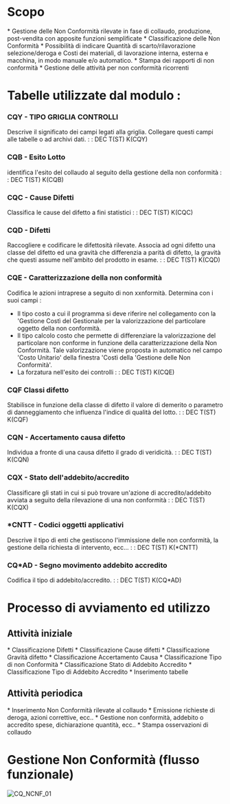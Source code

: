 # Scopo
 \* Gestione delle Non Conformità rilevate in fase di collaudo, produzione, post-vendita con apposite funzioni semplificate
 \* Classificazione delle Non Conformità
 \* Possibilità di indicare Quantità di scarto/rilavorazione selezione/deroga e Costi dei materiali, di lavorazione interna, esterna e macchina, in modo manuale e/o automatico.
 \* Stampa dei rapporti di non conformità
 \* Gestione delle attività per non conformità ricorrenti

# Tabelle utilizzate dal modulo : 
### CQY - TIPO GRIGLIA  CONTROLLI
Descrive il significato dei campi legati alla griglia. Collegare questi campi alle tabelle o ad archivi dati.
 :  : DEC T(ST) K(CQY)

### CQB - Esito Lotto
identifica l'esito del collaudo al seguito della gestione della non conformità
 :  : DEC T(ST) K(CQB)

### CQC - Cause Difetti
Classifica le cause del difetto a fini statistici
 :  : DEC T(ST) K(CQC)

### CQD - Difetti
Raccogliere e codificare le difettosità rilevate. Associa ad ogni difetto una classe del difetto ed una  gravità che differenzia a parità di difetto, la gravità che questi assume nell'ambito del prodotto in esame.
 :  : DEC T(ST) K(CQD)

### CQE - Caratterizzazione della non conformità
Codifica le azioni intraprese a seguito di non xxnformità. Determina con i suoi campi : 
 - Il tipo costo a cui il programma si deve riferire nel collegamento con la 'Gestione Costì del Gestionale per la valorizzazione del particolare oggetto della non conformità.
 - Il tipo calcolo costo che permette di differenziare la valorizzazione del particolare non conforme in funzione della caratterizzazione della Non Conformità. Tale valorizzazione viene proposta in automatico nel campo 'Costo Unitario' della finestra 'Costì della 'Gestione delle Non Conformità'.
 - La forzatura nell'esito dei controlli
 :  : DEC T(ST) K(CQE)

### CQF Classi difetto
Stabilisce in funzione della classe di difetto il valore di demerito o parametro di danneggiamento che influenza l'indice di qualità del lotto.
 :  : DEC T(ST) K(CQF)

### CQN - Accertamento causa difetto
Individua a fronte di una causa difetto il grado di veridicità.
 :  : DEC T(ST) K(CQN)

### CQX - Stato dell'addebito/accredito
Classificare gli stati in cui si può trovare un'azione di accredito/addebito avviata a seguito della rilevazione di una non conformità
 :  : DEC T(ST) K(CQX)

### \*CNTT - Codici oggetti applicativi
Descrive il tipo di enti che gestiscono l'immissione delle non conformità, la     gestione della richiesta di intervento, ecc...
 :  : DEC T(ST) K(\*CNTT)

### CQ\*AD - Segno movimento addebito accredito
Codifica il tipo di addebito/accredito.
 :  : DEC T(ST) K(CQ\*AD)

# Processo di avviamento ed utilizzo
## Attività iniziale
 \* Classificazione Difetti
 \* Classificazione Cause difetti
 \* Classificazione Gravità difetto
 \* Classificazione Accertamento Causa
 \* Classificazione Tipo di non Conformità
 \* Classificazione Stato di Addebito Accredito
 \* Classificazione Tipo di Addebito Accredito
 \* Inserimento tabelle

## Attività periodica
 \* Inserimento Non Conformità rilevate al collaudo
 \* Emissione richieste di deroga, azioni correttive, ecc..
 \* Gestione non conformità, addebito o accredito spese, dichiarazione quantità, ecc..
 \* Stampa osservazioni di collaudo

# Gestione Non Conformità (flusso funzionale)
![CQ_NCNF_01](https://doc.smeup.com/immagini/CQNCNF_01/CQ_NCNF_01.png)